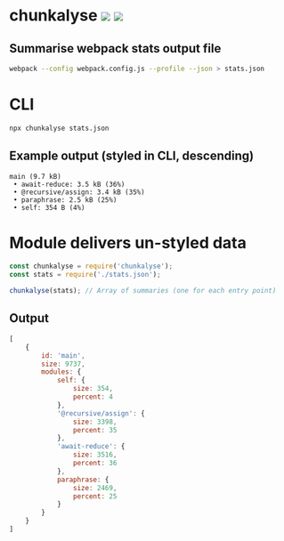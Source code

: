# chunkalyse [![](https://img.shields.io/npm/v/chunkalyse.svg)](https://www.npmjs.com/package/chunkalyse) [![](https://img.shields.io/badge/source--000000.svg?logo=github&style=social)](https://github.com/omrilotan/mono/tree/master/packages/chunkalyse)

## Summarise webpack stats output file
```sh
webpack --config webpack.config.js --profile --json > stats.json
```

# CLI
```sh
npx chunkalyse stats.json
```
## Example output (styled in CLI, descending)
```
main (9.7 kB)
 • await-reduce: 3.5 kB (36%)
 • @recursive/assign: 3.4 kB (35%)
 • paraphrase: 2.5 kB (25%)
 • self: 354 B (4%)
```

# Module delivers un-styled data
```js
const chunkalyse = require('chunkalyse');
const stats = require('./stats.json');

chunkalyse(stats); // Array of summaries (one for each entry point)
```
## Output
```js
[
	{
		id: 'main',
		size: 9737,
		modules: {
			self: {
				size: 354,
				percent: 4
			},
			'@recursive/assign': {
				size: 3398,
				percent: 35
			},
			'await-reduce': {
				size: 3516,
				percent: 36
			},
			paraphrase: {
				size: 2469,
				percent: 25
			}
		}
	}
]
```
